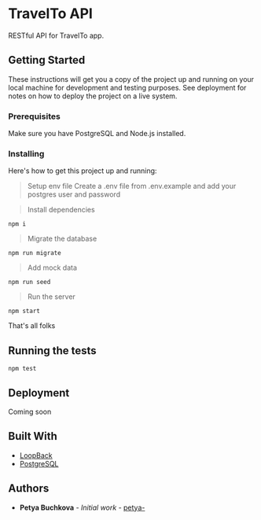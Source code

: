 # TravelTo API

RESTful API for TravelTo app.

## Getting Started

These instructions will get you a copy of the project up and running on your local machine for development and testing purposes. See deployment for notes on how to deploy the project on a live system.

### Prerequisites

Make sure you have PostgreSQL and Node.js installed.

### Installing

Here's how to get this project up and running:

> Setup env file
> Create a .env file from .env.example and add your postgres user and password

> Install dependencies

```
npm i
```

> Migrate the database

```
npm run migrate
```

> Add mock data

```
npm run seed
```

> Run the server

```
npm start
```

That's all folks

## Running the tests

```
npm test
```

## Deployment

Coming soon

## Built With

- [LoopBack](http://loopback.io/)
- [PostgreSQL](https://www.postgresql.org/)

## Authors

- **Petya Buchkova** - _Initial work_ - [petya-](https://github.com/petya-)
